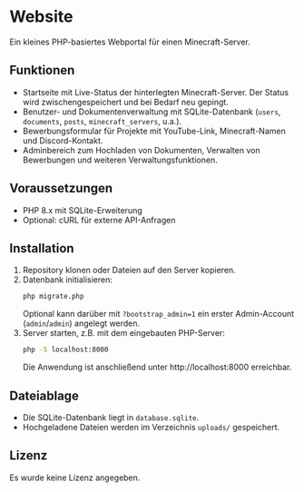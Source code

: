 # Website

Ein kleines PHP-basiertes Webportal für einen Minecraft-Server.

## Funktionen
- Startseite mit Live-Status der hinterlegten Minecraft-Server. Der Status wird zwischengespeichert und bei Bedarf neu gepingt.
- Benutzer- und Dokumentenverwaltung mit SQLite-Datenbank (`users`, `documents`, `posts`, `minecraft_servers`, u.a.).
- Bewerbungsformular für Projekte mit YouTube-Link, Minecraft-Namen und Discord-Kontakt.
- Adminbereich zum Hochladen von Dokumenten, Verwalten von Bewerbungen und weiteren Verwaltungsfunktionen.

## Voraussetzungen
- PHP 8.x mit SQLite-Erweiterung
- Optional: cURL für externe API-Anfragen

## Installation
1. Repository klonen oder Dateien auf den Server kopieren.
2. Datenbank initialisieren:
   ```bash
   php migrate.php
   ```
   Optional kann darüber mit `?bootstrap_admin=1` ein erster Admin-Account (`admin`/`admin`) angelegt werden.
3. Server starten, z.B. mit dem eingebauten PHP-Server:
   ```bash
   php -S localhost:8000
   ```
   Die Anwendung ist anschließend unter http://localhost:8000 erreichbar.

## Dateiablage
- Die SQLite-Datenbank liegt in `database.sqlite`.
- Hochgeladene Dateien werden im Verzeichnis `uploads/` gespeichert.

## Lizenz
Es wurde keine Lizenz angegeben.
